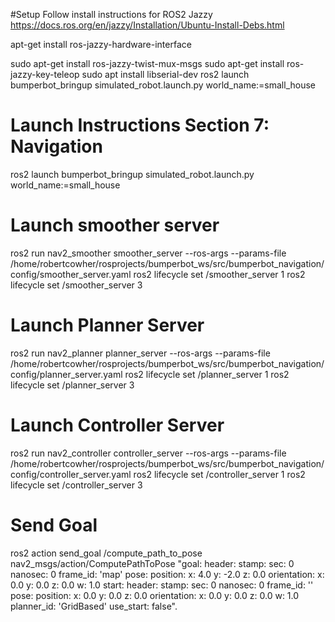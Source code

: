 #Setup 
Follow install instructions for ROS2 Jazzy
https://docs.ros.org/en/jazzy/Installation/Ubuntu-Install-Debs.html

apt-get install ros-jazzy-hardware-interface


sudo apt-get install ros-jazzy-twist-mux-msgs
sudo apt-get install ros-jazzy-key-teleop
sudo apt install libserial-dev
ros2 launch bumperbot_bringup simulated_robot.launch.py world_name:=small_house

# Launch Instructions Section 7: Navigation
ros2 launch bumperbot_bringup simulated_robot.launch.py world_name:=small_house

# Launch smoother server
ros2 run nav2_smoother smoother_server --ros-args --params-file /home/robertcowher/rosprojects/bumperbot_ws/src/bumperbot_navigation/config/smoother_server.yaml
ros2 lifecycle set /smoother_server 1
ros2 lifecycle set /smoother_server 3

# Launch Planner Server
ros2 run nav2_planner planner_server --ros-args --params-file /home/robertcowher/rosprojects/bumperbot_ws/src/bumperbot_navigation/config/planner_server.yaml
ros2 lifecycle set /planner_server 1
ros2 lifecycle set /planner_server 3

# Launch Controller Server
ros2 run nav2_controller controller_server --ros-args --params-file /home/robertcowher/rosprojects/bumperbot_ws/src/bumperbot_navigation/config/controller_server.yaml
ros2 lifecycle set /controller_server 1
ros2 lifecycle set /controller_server 3 

# Send Goal 
ros2 action send_goal /compute_path_to_pose nav2_msgs/action/ComputePathToPose "goal:
  header:
    stamp:
      sec: 0
      nanosec: 0
    frame_id: 'map'
  pose:
    position:
      x: 4.0
      y: -2.0
      z: 0.0
    orientation:
      x: 0.0
      y: 0.0
      z: 0.0
      w: 1.0
start:
  header:
    stamp:
      sec: 0
      nanosec: 0
    frame_id: ''
  pose:
    position:
      x: 0.0
      y: 0.0
      z: 0.0
    orientation:
      x: 0.0
      y: 0.0
      z: 0.0
      w: 1.0
planner_id: 'GridBased'
use_start: false".

